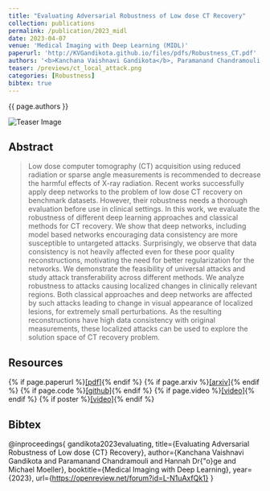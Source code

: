 ```yaml
---
title: "Evaluating Adversarial Robustness of Low dose CT Recovery"
collection: publications
permalink: /publication/2023_midl
date: 2023-04-07
venue: 'Medical Imaging with Deep Learning (MIDL)'
paperurl: 'http://KVGandikota.github.io/files/pdfs/Robustness_CT.pdf'
authors: '<b>Kanchana Vaishnavi Gandikota</b>, Paramanand Chandramouli, Hannah Droege, Michael Moeller '
teaser: /previews/ct_local_attack.png
categories: [Robustness]
bibtex: true
---
```


{{ page.authors }}

<img class="pub_teaser" src="../images/previews/ct_local_attack.png" alt="Teaser Image" title="teaser" />

## Abstract

> Low dose computer tomography (CT) acquisition using reduced radiation or sparse angle measurements is recommended to decrease the harmful effects of X-ray radiation. Recent
works successfully apply deep networks to the problem of low dose CT recovery on benchmark datasets. However, their robustness needs a thorough evaluation before use in clinical
settings. In this work, we evaluate the robustness of different deep learning approaches and classical methods for CT recovery. We show that deep networks, including model
based networks encouraging data consistency are more susceptible to untargeted attacks. Surprisingly, we observe that data consistency is not heavily affected even for these poor
quality reconstructions, motivating the need for better regularization for the networks. We demonstrate the feasibility of universal attacks and study attack transferability across
different methods. We analyze robustness to attacks causing localized changes in clinically relevant regions. Both classical approaches and deep networks are affected by such attacks
leading to change in visual appearance of localized lesions, for extremely small perturbations. As the resulting reconstructions have high data consistency with original measurements,
these localized attacks can be used to explore the solution space of CT recovery problem.

## Resources

{% if page.paperurl %}<a href=" {{ page.paperurl }} ">[pdf]</a>{% endif %} {% if page.arxiv %}<a href=" {{ page.arxiv }} ">[arxiv]</a>{% endif %} {% if page.code %}<a href=" {{ page.code }} ">[github]</a>{% endif %} {% if page.video %}<a href=" {{ page.video }} ">[video]</a>{% endif %} {% if poster %}<a href=" {{ page.poster }} ">[video]</a>{% endif %}

## Bibtex

@inproceedings{
gandikota2023evaluating,
title={Evaluating Adversarial Robustness of Low dose {CT} Recovery},
author={Kanchana Vaishnavi Gandikota and Paramanand Chandramouli and Hannah Dr{\"o}ge and Michael Moeller},
booktitle={Medical Imaging with Deep Learning},
year={2023},
url={https://openreview.net/forum?id=L-N1uAxfQk1}
}

